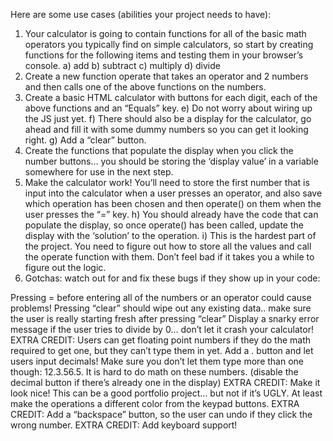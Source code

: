 Here are some use cases (abilities your project needs to have):

1) Your calculator is going to contain functions for all of the basic math operators you typically find on simple calculators, so start by creating functions for the following items and testing them in your browser’s console.
  a) add
  b) subtract
  c) multiply
  d) divide
2) Create a new function operate that takes an operator and 2 numbers and then calls one of the above functions on the numbers.
3) Create a basic HTML calculator with buttons for each digit, each of the above functions and an “Equals” key.
  e) Do not worry about wiring up the JS just yet.
  f) There should also be a display for the calculator, go ahead and fill it with some dummy numbers so you can get it looking right.
  g) Add a “clear” button.
4) Create the functions that populate the display when you click the number buttons… you should be storing the ‘display value’ in a variable somewhere for use in the next step.
5) Make the calculator work! You’ll need to store the first number that is input into the calculator when a user presses an operator, and also save which operation has been chosen and then operate() on them when the user presses the “=” key.
  h) You should already have the code that can populate the display, so once operate() has been called, update the display with the ‘solution’ to the operation.
  i) This is the hardest part of the project. You need to figure out how to store all the values and call the operate function with them. Don’t feel bad if it takes you a while to figure out the logic.
6) Gotchas: watch out for and fix these bugs if they show up in your code:

Pressing = before entering all of the numbers or an operator could cause problems!
Pressing “clear” should wipe out any existing data.. make sure the user is really starting fresh after pressing “clear”
Display a snarky error message if the user tries to divide by 0… don’t let it crash your calculator!
EXTRA CREDIT: Users can get floating point numbers if they do the math required to get one, but they can’t type them in yet. Add a . button and let users input decimals! Make sure you don’t let them type more than one though: 12.3.56.5. It is hard to do math on these numbers. (disable the decimal button if there’s already one in the display)
EXTRA CREDIT: Make it look nice! This can be a good portfolio project… but not if it’s UGLY. At least make the operations a different color from the keypad buttons.
EXTRA CREDIT: Add a “backspace” button, so the user can undo if they click the wrong number.
EXTRA CREDIT: Add keyboard support!
